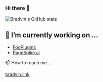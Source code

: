 ### Hi there 👋

![Bradvin's GitHub stats](https://github-readme-stats.vercel.app/api?username=bradvin&show_icons=true&theme=radical)

## 🔭 I’m currently working on ...

* [FooPlugins](https://fooplugins.com)
* [PageSpike.ai](https://pagespike.ai)

📫 How to reach me ...

[bradvin.link](https://bradvin.link)

<!--
**bradvin/bradvin** is a ✨ _special_ ✨ repository because its `README.md` (this file) appears on your GitHub profile.

Here are some ideas to get you started:

- 🔭 I’m currently working on ...
- 🌱 I’m currently learning ...
- 👯 I’m looking to collaborate on ...
- 🤔 I’m looking for help with ...
- 💬 Ask me about ...
- 📫 How to reach me: ...
- 😄 Pronouns: ...
- ⚡ Fun fact: ...
-->
